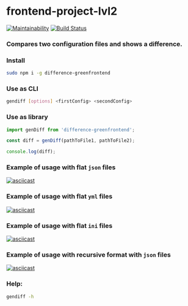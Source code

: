 # frontend-project-lvl2

[![Maintainability](https://api.codeclimate.com/v1/badges/cc3a719f829516de1bc5/maintainability)](https://codeclimate.com/github/greenfrontend/frontend-project-lvl2/maintainability)
[![Build Status](https://travis-ci.org/greenfrontend/frontend-project-lvl2.svg?branch=master)](https://travis-ci.org/greenfrontend/frontend-project-lvl2)

### Compares two configuration files and shows a difference.

### Install

```bash
sudo npm i -g difference-greenfrontend
```

### Use as CLI

```bash
gendiff [options] <firstConfig> <secondConfig>
```

### Use as library

```javascript
import genDiff from 'difference-greenfrontend';

const diff = genDiff(pathToFile1, pathToFile2);

console.log(diff);
```

### Example of usage with flat `json` files
[![asciicast](https://asciinema.org/a/Or3PEVZpX4hZygBYvDAl8LTL3.svg)](https://asciinema.org/a/Or3PEVZpX4hZygBYvDAl8LTL3)

### Example of usage with flat `yml` files
[![asciicast](https://asciinema.org/a/c8QWfzSsUgrVIPUB43BKNJjit.svg)](https://asciinema.org/a/c8QWfzSsUgrVIPUB43BKNJjit)

### Example of usage with flat `ini` files
[![asciicast](https://asciinema.org/a/JhgwBFeHTvHmoYcCjkD64p93m.svg)](https://asciinema.org/a/JhgwBFeHTvHmoYcCjkD64p93m)

### Example of usage with recursive format with `json` files
[![asciicast](https://asciinema.org/a/ORozt8XjL0HPtTLOM2gS7W42T.svg)](https://asciinema.org/a/ORozt8XjL0HPtTLOM2gS7W42T)

### Help:

```bash
gendiff -h
```

